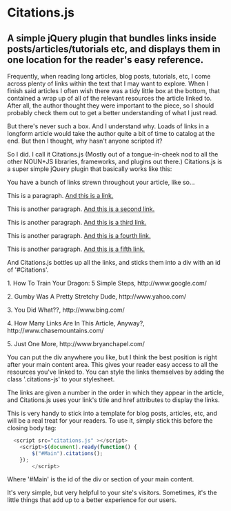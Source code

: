 # Citations.js
## A simple jQuery plugin that bundles links inside posts/articles/tutorials etc, and displays them in one location for the reader's easy reference.
Frequently, when reading long articles, blog posts, tutorials, etc, I come across plenty of links within the text that I may want to explore. When I finish said articles I often wish there was a tidy little box at the bottom, that contained a wrap up of all of the relevant resources the article linked to. After all, the author thought they were important to the piece, so I should probably check them out to get a better understanding of what I just read.

But there's never such a box. And I understand why. Loads of links in a longform article would take the author quite a bit of time to catalog at the end. But then I thought, why hasn't anyone scripted it?

So I did. I call it Citations.js (Mostly out of a tongue-in-cheek nod to all the other NOUN+JS libraries, frameworks, and plugins out there.) Citations.js is a super simple jQuery plugin that basically works like this:

You have a bunch of links strewn throughout your article, like so...

This is a paragraph. <a href="http://www.google.com" title="How To Train Your Dragon: 5 Simple Steps">And this is a link.</a>

This is another paragraph. <a href="http://www.yahoo.com" title="Gumby Was A Pretty Stretchy Dude">And this is a second link.</a>

This is another paragraph. <a href="http://www.bing.com" title="You Did What??">And this is a third link.</a>

This is another paragraph. <a href="http://www.chasemountains.com" title="How Many Links Are In This Article, Anyway?">And this is a fourth link.</a>

This is another paragraph. <a href="http://www.bryanchapel.com" title="Just One More">And this is a fifth link.</a>

And Citations.js bottles up all the links, and sticks them into a div with an id of '#Citations'.

<p>1. How To Train Your Dragon: 5 Simple Steps, http://www.google.com/</p>
<p>2. Gumby Was A Pretty Stretchy Dude, http://www.yahoo.com/</p>
<p>3. You Did What??, http://www.bing.com/</p>
<p>4. How Many Links Are In This Article, Anyway?, http://www.chasemountains.com/</p>
<p>5. Just One More, http://www.bryanchapel.com/</p>

You can put the div anywhere you like, but I think the best position is right after your main content area. This gives your reader easy access to all the resources you've linked to. You can style the links themselves by adding the class '.citations-js' to your stylesheet.

The links are given a number in the order in which they appear in the article, and Citations.js uses your link's title and href attributes to display the links.

This is very handy to stick into a template for blog posts, articles, etc, and will be a real treat for your readers. To use it, simply stick this before the closing body tag: 
```javascript
  <script src="citations.js" ></script>
    <script>$(document).ready(function() {
        $("#Main").citations();
    });
        </script>
```
Where '#Main' is the id of the div or section of your main content.

It's very simple, but very helpful to your site's visitors. Sometimes, it's the little things that add up to a better experience for our users.

